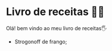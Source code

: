 # Livro de receitas :man_cook:

Olá! bem vindo ao meu livro de receitas:raised_hand_with_fingers_splayed:

- Strogonoff de frango;

  

